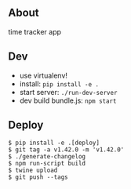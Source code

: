 About
-----

time tracker app

Dev
---

* use virtualenv!
* install: `pip install -e .`
* start server: `./run-dev-server`
* dev build bundle.js: `npm start`


Deploy
------
```
$ pip install -e .[deploy]
$ git tag -a v1.42.0 -m 'v1.42.0'
$ ./generate-changelog
$ npm run-script build
$ twine upload
$ git push --tags
```
